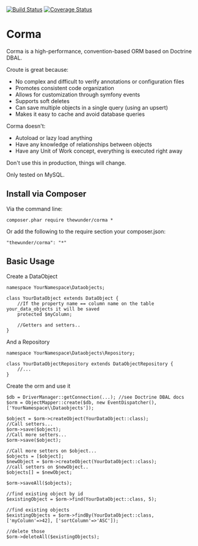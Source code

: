 [![Build Status](https://api.travis-ci.org/thewunder/corma.svg?branch=master)](https://travis-ci.org/thewunder/corma)
[![Coverage Status](https://coveralls.io/repos/github/thewunder/corma/badge.svg?branch=master)](https://coveralls.io/github/thewunder/corma?branch=master)

Corma
=====

Corma is a high-performance, convention-based ORM based on Doctrine DBAL.

Croute is great because:

* No complex and difficult to verify annotations or configuration files
* Promotes consistent code organization
* Allows for customization through symfony events
* Supports soft deletes
* Can save multiple objects in a single query (using an upsert)
* Makes it easy to cache and avoid database queries

Corma doesn't:

* Autoload or lazy load anything
* Have any knowledge of relationships between objects
* Have any Unit of Work concept, everything is executed right away

Don't use this in production, things will change.

Only tested on MySQL.

Install via Composer
--------------------
Via the command line:

    composer.phar require thewunder/corma *

Or add the following to the require section your composer.json:

    "thewunder/corma": "*"

Basic Usage
-----------
Create a DataObject

    namespace YourNamespace\Dataobjects;

    class YourDataObject extends DataObject {
        //If the property name == column name on the table your_data_objects it will be saved
        protected $myColumn;

        //Getters and setters..
    }

And a Repository

    namespace YourNamespace\Dataobjects\Repository;

    class YourDataObjectRepository extends DataObjectRepository {
        //...
    }

Create the orm and use it

    $db = DriverManager::getConnection(...); //see Doctrine DBAL docs
    $orm = ObjectMapper::create($db, new EventDispatcher(), ['YourNamespace\\Dataobjects']);

    $object = $orm->createObject(YourDataObject::class);
    //Call setters...
    $orm->save($object);
    //Call more setters...
    $orm->save($object);

    //Call more setters on $object...
    $objects = [$object];
    $newObject = $orm->createObject(YourDataObject::class);
    //call setters on $newObject..
    $objects[] = $newObject;

    $orm->saveAll($objects);

    //find existing object by id
    $existingObject = $orm->find(YourDataObject::class, 5);

    //find existing objects
    $existingObjects = $orm->findBy(YourDataObject::class, ['myColumn'=>42], ['sortColumn'=>'ASC']);

    //delete those
    $orm->deleteAll($existingObjects);
